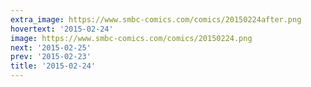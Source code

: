 ```yaml
---
extra_image: https://www.smbc-comics.com/comics/20150224after.png
hovertext: '2015-02-24'
image: https://www.smbc-comics.com/comics/20150224.png
next: '2015-02-25'
prev: '2015-02-23'
title: '2015-02-24'
---
```

